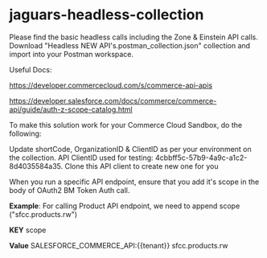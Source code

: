 # jaguars-headless-collection



Please find the basic headless calls including the Zone &amp; Einstein API calls. Download "Headless NEW API's.postman_collection.json" collection and import into your Postman workspace.

Useful Docs:

https://developer.commercecloud.com/s/commerce-api-apis

https://developer.salesforce.com/docs/commerce/commerce-api/guide/auth-z-scope-catalog.html

To make this solution work for your Commerce Cloud Sandbox, do the following:

Update shortCode, OrganizationID & ClientID as per your environment on the collection.
API ClientID used for testing: 4cbbff5c-57b9-4a9c-a1c2-8d4035584a35. Clone this API client to create new one for you

When you run a specific API endpoint, ensure that you add it's scope in the body of OAuth2 BM Token Auth call.

**Example**: For calling Product API endpoint, we need to append scope ("sfcc.products.rw")

**KEY** scope

**Value** SALESFORCE_COMMERCE_API:{{tenant}} sfcc.products.rw
